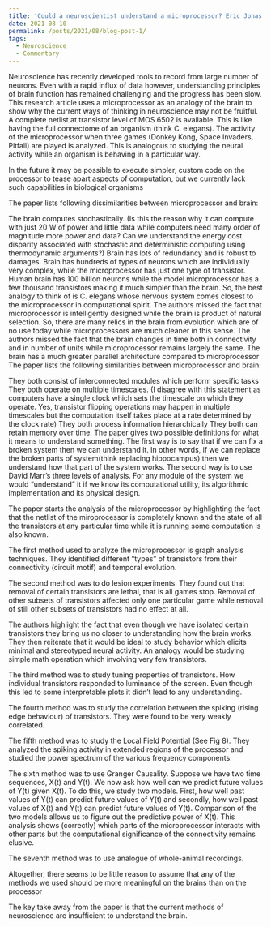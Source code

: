 ```yaml
---
title: 'Could a neuroscientist understand a microprocessor? Eric Jonas and Paul Kording, Commentary'
date: 2021-08-10
permalink: /posts/2021/08/blog-post-1/
tags:
  - Neuroscience
  - Commentary
---
```


Neuroscience has recently developed tools to record from large number of neurons. Even with a rapid influx of data however, understanding principles of brain function has remained challenging and the progress has been slow. This research article uses a microprocessor as an analogy of the brain to show why the current ways of thinking in neuroscience may not be fruitful.
A complete netlist at transistor level of MOS 6502 is available. This is like having the full connectome of an organism (think C. elegans). The activity of the microprocessor when three games (Donkey Kong, Space Invaders, Pitfall) are played is analyzed. This is analogous to studying the neural activity while an organism is behaving in a particular way.

In the future it may be possible to execute simpler, custom code on the processor to tease apart aspects of computation, but we currently lack such capabilities in biological organisms

The paper lists following dissimilarities between microprocessor and brain:

The brain computes stochastically. (Is this the reason why it can compute with just 20 W of power and little data while computers need many order of magnitude more power and data? Can we understand the energy cost disparity associated with stochastic and deterministic computing using thermodynamic arguments?)
Brain has lots of redundancy and is robust to damages.
Brain has hundreds of types of neurons which are individually very complex, while the microprocessor has just one type of transistor.
Human brain has 100 billion neurons while the model microprocessor has a few thousand transistors making it much simpler than the brain. So, the best analogy to think of is C. elegans whose nervous system comes closest to the microprocessor in computational spirit.
The authors missed the fact that microprocessor is intelligently designed while the brain is product of natural selection. So, there are many relics in the brain from evolution which are of no use today while microprocessors are much cleaner in this sense.
The authors missed the fact that the brain changes in time both in connectivity and in number of units while microprocessor remains largely the same.
The brain has a much greater parallel architecture compared to microprocessor
The paper lists the following similarities between microprocessor and brain:

They both consist of interconnected modules which perform specific tasks
They both operate on multiple timescales. (I disagree with this statement as computers have a single clock which sets the timescale on which they operate. Yes, transistor flipping operations may happen in multiple timescales but the computation itself takes place at a rate determined by the clock rate)
They both process information hierarchically
They both can retain memory over time.
The paper gives two possible definitions for what it means to understand something. The first way is to say that if we can fix a broken system then we can understand it. In other words, if we can replace the broken parts of system(think replacing hippocampus) then we understand how that part of the system works. The second way is to use David Marr’s three levels of analysis. For any module of the system we would “understand” it if we know its computational utility, its algorithmic implementation and its physical design.

The paper starts the analysis of the microprocessor by highlighting the fact that the netlist of the miroprocessor is completely known and the state of all the transistors at any particular time while it is running some computation is also known.

The first method used to analyze the microprocessor is graph analysis techniques. They identified different “types” of transistors from their connectivity (circuit motif) and temporal evolution.

The second method was to do lesion experiments. They found out that removal of certain transistors are lethal, that is all games stop. Removal of other subsets of transistors affected only one particular game while removal of still other subsets of transistors had no effect at all.

The authors highlight the fact that even though we have isolated certain transistors they bring us no closer to understanding how the brain works. They then reiterate that it would be ideal to study behavior which elicits minimal and stereotyped neural activity. An analogy would be studying simple math operation which involving very few transistors.

The third method was to study tuning properties of transistors. How individual transistors responded to luminance of the screen. Even though this led to some interpretable plots it didn’t lead to any understanding.

The fourth method was to study the correlation between the spiking (rising edge behaviour) of transistors. They were found to be very weakly correlated.

The fifth method was to study the Local Field Potential (See Fig 8). They analyzed the spiking activity in extended regions of the processor and studied the power spectrum of the various frequency components.

The sixth method was to use Granger Causality. Suppose we have two time sequences, X(t) and Y(t). We now ask how well can we predict future values of Y(t) given X(t). To do this, we study two models. First, how well past values of Y(t) can predict future values of Y(t) and secondly, how well past values of X(t) and Y(t) can predict future values of Y(t). Comparison of the two models allows us to figure out the predictive power of X(t). This analysis shows (correctly) which parts of the microprocessor interacts with other parts but the computational significance of the connectivity remains elusive.

The seventh method was to use analogue of whole-animal recordings.

Altogether, there seems to be little reason to assume that any of the methods we used should be more meaningful on the brains than on the processor

The key take away from the paper is that the current methods of neuroscience are insufficient to understand the brain.
